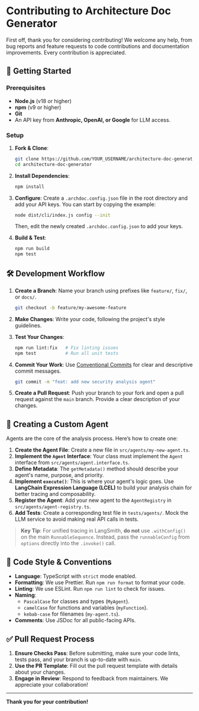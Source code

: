 # Contributing to Architecture Doc Generator

First off, thank you for considering contributing! We welcome any help, from bug reports and feature requests to code contributions and documentation improvements. Every contribution is appreciated.

## 🚀 Getting Started

### Prerequisites

- **Node.js** (v18 or higher)
- **npm** (v9 or higher)
- **Git**
- An API key from **Anthropic, OpenAI, or Google** for LLM access.

### Setup

1.  **Fork & Clone**:
    ```bash
    git clone https://github.com/YOUR_USERNAME/architecture-doc-generator.git
    cd architecture-doc-generator
    ```

2.  **Install Dependencies**:
    ```bash
    npm install
    ```

3.  **Configure**: Create a `.archdoc.config.json` file in the root directory and add your API keys. You can start by copying the example:
    ```bash
    node dist/cli/index.js config --init
    ```
    Then, edit the newly created `.archdoc.config.json` to add your keys.

4.  **Build & Test**:
    ```bash
    npm run build
    npm test
    ```

## 🛠️ Development Workflow

1.  **Create a Branch**: Name your branch using prefixes like `feature/`, `fix/`, or `docs/`.
    ```bash
    git checkout -b feature/my-awesome-feature
    ```

2.  **Make Changes**: Write your code, following the project's style guidelines.

3.  **Test Your Changes**:
    ```bash
    npm run lint:fix   # Fix linting issues
    npm test           # Run all unit tests
    ```

4.  **Commit Your Work**: Use [Conventional Commits](https://www.conventionalcommits.org/) for clear and descriptive commit messages.
    ```bash
    git commit -m "feat: add new security analysis agent"
    ```

5.  **Create a Pull Request**: Push your branch to your fork and open a pull request against the `main` branch. Provide a clear description of your changes.

## 🧬 Creating a Custom Agent

Agents are the core of the analysis process. Here’s how to create one:

1.  **Create the Agent File**: Create a new file in `src/agents/my-new-agent.ts`.
2.  **Implement the `Agent` Interface**: Your class must implement the `Agent` interface from `src/agents/agent.interface.ts`.
3.  **Define Metadata**: The `getMetadata()` method should describe your agent's name, purpose, and priority.
4.  **Implement `execute()`**: This is where your agent's logic goes. Use **LangChain Expression Language (LCEL)** to build your analysis chain for better tracing and composability.
5.  **Register the Agent**: Add your new agent to the `AgentRegistry` in `src/agents/agent-registry.ts`.
6.  **Add Tests**: Create a corresponding test file in `tests/agents/`. Mock the LLM service to avoid making real API calls in tests.

> **Key Tip**: For unified tracing in LangSmith, **do not** use `.withConfig()` on the main `RunnableSequence`. Instead, pass the `runnableConfig` from `options` directly into the `.invoke()` call.

## 🎨 Code Style & Conventions

- **Language**: TypeScript with `strict` mode enabled.
- **Formatting**: We use Prettier. Run `npm run format` to format your code.
- **Linting**: We use ESLint. Run `npm run lint` to check for issues.
- **Naming**:
  - `PascalCase` for classes and types (`MyAgent`).
  - `camelCase` for functions and variables (`myFunction`).
  - `kebab-case` for filenames (`my-agent.ts`).
- **Comments**: Use JSDoc for all public-facing APIs.

## ✅ Pull Request Process

1.  **Ensure Checks Pass**: Before submitting, make sure your code lints, tests pass, and your branch is up-to-date with `main`.
2.  **Use the PR Template**: Fill out the pull request template with details about your changes.
3.  **Engage in Review**: Respond to feedback from maintainers. We appreciate your collaboration!

---

**Thank you for your contribution!**
